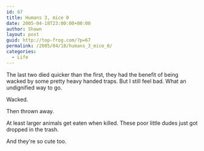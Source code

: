 ```yaml
---
id: 67
title: Humans 3, mice 0
date: 2005-04-18T23:00:00+00:00
author: Shawn
layout: post
guid: http://top-frog.com/?p=67
permalink: /2005/04/18/humans_3_mice_0/
categories:
  - Life
---
```

The last two died quicker than the first, they had the benefit of being wacked by some pretty heavy handed traps. But I still feel bad. What an undignified way to go.

Wacked.

Then thrown away. 

At least larger animals get eaten when killed. These poor little dudes just got dropped in the trash.

And they're so cute too.